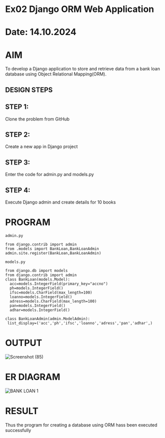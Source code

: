 # Ex02 Django ORM Web Application
# Date: 14.10.2024

# AIM
To develop a Django application to store and retrieve data from a bank loan database using Object Relational Mapping(ORM).


## DESIGN STEPS
## STEP 1:
Clone the problem from GitHub

## STEP 2:
Create a new app in Django project

## STEP 3:
Enter the code for admin.py and models.py

## STEP 4:
Execute Django admin and create details for 10 books

# PROGRAM
```
admin.py

from django.contrib import admin
from .models import BankLoan,BankLoanAdmin
admin.site.register(BankLoan,BankLoanAdmin)

models.py

from django.db import models
from django.contrib import admin 
class BankLoan(models.Model):
  acc=models.IntegerField(primary_key="accno")
  ph=models.IntegerField()
  ifsc=models.CharField(max_length=100)
  loanno=models.IntegerField()
  adress=models.CharField(max_length=100)
  pan=models.IntegerField()
  adhar=models.IntegerField()

class BankLoanAdmin(admin.ModelAdmin):
 list_display=('acc','ph','ifsc','loanno','adress','pan','adhar',)
```

# OUTPUT

![Screenshot (85)](https://github.com/user-attachments/assets/954486e2-01e9-48e7-b703-7de6587438d8)

# ER DIAGRAM
![BANK LOAN 1](https://github.com/user-attachments/assets/8edbbdf6-4056-40e9-a701-228d955244e7)

# RESULT
Thus the program for creating a database using ORM hass been executed successfully
